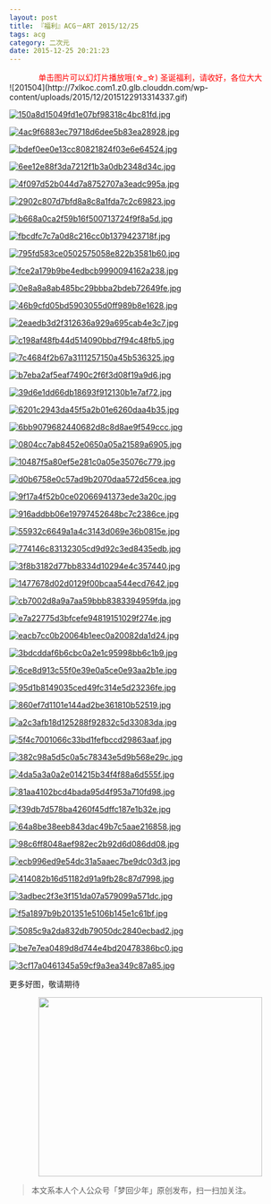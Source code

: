 ```yaml
---
layout: post
title: 『福利』ACG－ART 2015/12/25
tags: acg
category: 二次元
date: 2015-12-25 20:21:23
---
```


<center><font color="red">单击图片可以幻灯片播放哦(☆_☆) 圣诞福利，请收好，各位大大</font></center>
![201504](http://7xlkoc.com1.z0.glb.clouddn.com/wp-content/uploads/2015/12/2015122913314337.gif)

[![150a8d15049fd1e07bf98318c4bc81fd.jpg](http://cdn2.myhloli.com/images/2015/12/08/150a8d15049fd1e07bf98318c4bc81fd.jpg)](http://cdn2.myhloli.com/images/2015/12/08/150a8d15049fd1e07bf98318c4bc81fd.jpg)

[![4ac9f6883ec79718d6dee5b83ea28928.jpg](http://cdn2.myhloli.com/images/2015/12/08/4ac9f6883ec79718d6dee5b83ea28928.jpg)](http://cdn2.myhloli.com/images/2015/12/08/4ac9f6883ec79718d6dee5b83ea28928.jpg)

[![bdef0ee0e13cc80821824f03e6e64524.jpg](http://cdn2.myhloli.com/images/2015/12/08/bdef0ee0e13cc80821824f03e6e64524.jpg)](http://cdn2.myhloli.com/images/2015/12/08/bdef0ee0e13cc80821824f03e6e64524.jpg)

[![6ee12e88f3da7212f1b3a0db2348d34c.jpg](http://cdn2.myhloli.com/images/2015/12/08/6ee12e88f3da7212f1b3a0db2348d34c.jpg)](http://cdn2.myhloli.com/images/2015/12/08/6ee12e88f3da7212f1b3a0db2348d34c.jpg)

[![4f097d52b044d7a8752707a3eadc995a.jpg](http://cdn2.myhloli.com/images/2015/12/08/4f097d52b044d7a8752707a3eadc995a.jpg)](http://cdn2.myhloli.com/images/2015/12/08/4f097d52b044d7a8752707a3eadc995a.jpg)

[![2902c807d7bfd8a8c8a1fda7c2c69823.jpg](http://cdn2.myhloli.com/images/2015/12/08/2902c807d7bfd8a8c8a1fda7c2c69823.jpg)](http://cdn2.myhloli.com/images/2015/12/08/2902c807d7bfd8a8c8a1fda7c2c69823.jpg)

[![b668a0ca2f59b16f500713724f9f8a5d.jpg](http://cdn2.myhloli.com/images/2015/12/08/b668a0ca2f59b16f500713724f9f8a5d.jpg)](http://cdn2.myhloli.com/images/2015/12/08/b668a0ca2f59b16f500713724f9f8a5d.jpg)

[![fbcdfc7c7a0d8c216cc0b1379423718f.jpg](http://cdn2.myhloli.com/images/2015/12/08/fbcdfc7c7a0d8c216cc0b1379423718f.jpg)](http://cdn2.myhloli.com/images/2015/12/08/fbcdfc7c7a0d8c216cc0b1379423718f.jpg)

[![795fd583ce0502575058e822b3581b60.jpg](http://cdn2.myhloli.com/images/2015/12/08/795fd583ce0502575058e822b3581b60.jpg)](http://cdn2.myhloli.com/images/2015/12/08/795fd583ce0502575058e822b3581b60.jpg)

[![fce2a179b9be4edbcb9990094162a238.jpg](http://cdn2.myhloli.com/images/2015/12/08/fce2a179b9be4edbcb9990094162a238.jpg)](http://cdn2.myhloli.com/images/2015/12/08/fce2a179b9be4edbcb9990094162a238.jpg)

[![0e8a8a8ab485bc29bbba2bdeb72649fe.jpg](http://cdn2.myhloli.com/images/2015/12/08/0e8a8a8ab485bc29bbba2bdeb72649fe.jpg)](http://cdn2.myhloli.com/images/2015/12/08/0e8a8a8ab485bc29bbba2bdeb72649fe.jpg)

[![46b9cfd05bd5903055d0ff989b8e1628.jpg](http://cdn2.myhloli.com/images/2015/12/08/46b9cfd05bd5903055d0ff989b8e1628.jpg)](http://cdn2.myhloli.com/images/2015/12/08/46b9cfd05bd5903055d0ff989b8e1628.jpg)

[![2eaedb3d2f312636a929a695cab4e3c7.jpg](http://cdn2.myhloli.com/images/2015/12/08/2eaedb3d2f312636a929a695cab4e3c7.jpg)](http://cdn2.myhloli.com/images/2015/12/08/2eaedb3d2f312636a929a695cab4e3c7.jpg)

[![c198af48fb44d514090bbd7f94c48fb5.jpg](http://cdn2.myhloli.com/images/2015/12/08/c198af48fb44d514090bbd7f94c48fb5.jpg)](http://cdn2.myhloli.com/images/2015/12/08/c198af48fb44d514090bbd7f94c48fb5.jpg)

[![7c4684f2b67a3111257150a45b536325.jpg](http://cdn2.myhloli.com/images/2015/12/08/7c4684f2b67a3111257150a45b536325.jpg)](http://cdn2.myhloli.com/images/2015/12/08/7c4684f2b67a3111257150a45b536325.jpg)

[![b7eba2af5eaf7490c2f6f3d08f19a9d6.jpg](http://cdn2.myhloli.com/images/2015/12/08/b7eba2af5eaf7490c2f6f3d08f19a9d6.jpg)](http://cdn2.myhloli.com/images/2015/12/08/b7eba2af5eaf7490c2f6f3d08f19a9d6.jpg)

[![39d6e1dd66db18693f912130b1e7af72.jpg](http://cdn2.myhloli.com/images/2015/12/08/39d6e1dd66db18693f912130b1e7af72.jpg)](http://cdn2.myhloli.com/images/2015/12/08/39d6e1dd66db18693f912130b1e7af72.jpg)

[![6201c2943da45f5a2b01e6260daa4b35.jpg](http://cdn2.myhloli.com/images/2015/12/08/6201c2943da45f5a2b01e6260daa4b35.jpg)](http://cdn2.myhloli.com/images/2015/12/08/6201c2943da45f5a2b01e6260daa4b35.jpg)

[![6bb9079682440682d8c8d8ae9f549ccc.jpg](http://cdn2.myhloli.com/images/2015/12/08/6bb9079682440682d8c8d8ae9f549ccc.jpg)](http://cdn2.myhloli.com/images/2015/12/08/6bb9079682440682d8c8d8ae9f549ccc.jpg)

[![0804cc7ab8452e0650a05a21589a6905.jpg](http://cdn2.myhloli.com/images/2015/12/08/0804cc7ab8452e0650a05a21589a6905.jpg)](http://cdn2.myhloli.com/images/2015/12/08/0804cc7ab8452e0650a05a21589a6905.jpg)

[![10487f5a80ef5e281c0a05e35076c779.jpg](http://cdn2.myhloli.com/images/2015/12/08/10487f5a80ef5e281c0a05e35076c779.jpg)](http://cdn2.myhloli.com/images/2015/12/08/10487f5a80ef5e281c0a05e35076c779.jpg)

[![d0b6758e0c57ad9b2070daa572d56cea.jpg](http://cdn2.myhloli.com/images/2015/12/08/d0b6758e0c57ad9b2070daa572d56cea.jpg)](http://cdn2.myhloli.com/images/2015/12/08/d0b6758e0c57ad9b2070daa572d56cea.jpg)

[![9f17a4f52b0ce02066941373ede3a20c.jpg](http://cdn2.myhloli.com/images/2015/12/08/9f17a4f52b0ce02066941373ede3a20c.jpg)](http://cdn2.myhloli.com/images/2015/12/08/9f17a4f52b0ce02066941373ede3a20c.jpg)

[![916addbb06e19797452648bc7c2386ce.jpg](http://cdn2.myhloli.com/images/2015/12/08/916addbb06e19797452648bc7c2386ce.jpg)](http://cdn2.myhloli.com/images/2015/12/08/916addbb06e19797452648bc7c2386ce.jpg)

[![55932c6649a1a4c3143d069e36b0815e.jpg](http://cdn2.myhloli.com/images/2015/12/08/55932c6649a1a4c3143d069e36b0815e.jpg)](http://cdn2.myhloli.com/images/2015/12/08/55932c6649a1a4c3143d069e36b0815e.jpg)

[![774146c83132305cd9d92c3ed8435edb.jpg](http://cdn2.myhloli.com/images/2015/12/08/774146c83132305cd9d92c3ed8435edb.jpg)](http://cdn2.myhloli.com/images/2015/12/08/774146c83132305cd9d92c3ed8435edb.jpg)

[![3f8b3182d77bb8334d10294e4c357440.jpg](http://cdn2.myhloli.com/images/2015/12/08/3f8b3182d77bb8334d10294e4c357440.jpg)](http://cdn2.myhloli.com/images/2015/12/08/3f8b3182d77bb8334d10294e4c357440.jpg)

[![1477678d02d0129f00bcaa544ecd7642.jpg](http://cdn2.myhloli.com/images/2015/12/08/1477678d02d0129f00bcaa544ecd7642.jpg)](http://cdn2.myhloli.com/images/2015/12/08/1477678d02d0129f00bcaa544ecd7642.jpg)

[![cb7002d8a9a7aa59bbb8383394959fda.jpg](http://cdn2.myhloli.com/images/2015/12/08/cb7002d8a9a7aa59bbb8383394959fda.jpg)](http://cdn2.myhloli.com/images/2015/12/08/cb7002d8a9a7aa59bbb8383394959fda.jpg)

[![e7a22775d3bfcefe94819151029f274e.jpg](http://cdn2.myhloli.com/images/2015/12/08/e7a22775d3bfcefe94819151029f274e.jpg)](http://cdn2.myhloli.com/images/2015/12/08/e7a22775d3bfcefe94819151029f274e.jpg)

[![eacb7cc0b20064b1eec0a20082da1d24.jpg](http://cdn2.myhloli.com/images/2015/12/08/eacb7cc0b20064b1eec0a20082da1d24.jpg)](http://cdn2.myhloli.com/images/2015/12/08/eacb7cc0b20064b1eec0a20082da1d24.jpg)

[![3bdcddaf6b6cbc0a2e1c95998bb6c1b9.jpg](http://cdn2.myhloli.com/images/2015/12/08/3bdcddaf6b6cbc0a2e1c95998bb6c1b9.jpg)](http://cdn2.myhloli.com/images/2015/12/08/3bdcddaf6b6cbc0a2e1c95998bb6c1b9.jpg)

[![6ce8d913c55f0e39e0a5ce0e93aa2b1e.jpg](http://cdn2.myhloli.com/images/2015/12/08/6ce8d913c55f0e39e0a5ce0e93aa2b1e.jpg)](http://cdn2.myhloli.com/images/2015/12/08/6ce8d913c55f0e39e0a5ce0e93aa2b1e.jpg)

[![95d1b8149035ced49fc314e5d23236fe.jpg](http://cdn2.myhloli.com/images/2015/12/08/95d1b8149035ced49fc314e5d23236fe.jpg)](http://cdn2.myhloli.com/images/2015/12/08/95d1b8149035ced49fc314e5d23236fe.jpg)

[![860ef7d1101e144ad2be361810b52519.jpg](http://cdn2.myhloli.com/images/2015/12/08/860ef7d1101e144ad2be361810b52519.jpg)](http://cdn2.myhloli.com/images/2015/12/08/860ef7d1101e144ad2be361810b52519.jpg)

[![a2c3afb18d125288f92832c5d33083da.jpg](http://cdn2.myhloli.com/images/2015/12/08/a2c3afb18d125288f92832c5d33083da.jpg)](http://cdn2.myhloli.com/images/2015/12/08/a2c3afb18d125288f92832c5d33083da.jpg)

[![5f4c7001066c33bd1fefbccd29863aaf.jpg](http://cdn2.myhloli.com/images/2015/12/08/5f4c7001066c33bd1fefbccd29863aaf.jpg)](http://cdn2.myhloli.com/images/2015/12/08/5f4c7001066c33bd1fefbccd29863aaf.jpg)

[![382c98a5d5c0a5c78343e5d9b568e29c.jpg](http://cdn2.myhloli.com/images/2015/12/08/382c98a5d5c0a5c78343e5d9b568e29c.jpg)](http://cdn2.myhloli.com/images/2015/12/08/382c98a5d5c0a5c78343e5d9b568e29c.jpg)

[![4da5a3a0a2e014215b34f4f88a6d555f.jpg](http://cdn2.myhloli.com/images/2015/12/08/4da5a3a0a2e014215b34f4f88a6d555f.jpg)](http://cdn2.myhloli.com/images/2015/12/08/4da5a3a0a2e014215b34f4f88a6d555f.jpg)

[![81aa4102bcd4bada95d4f953a710fd98.jpg](http://cdn2.myhloli.com/images/2015/12/08/81aa4102bcd4bada95d4f953a710fd98.jpg)](http://cdn2.myhloli.com/images/2015/12/08/81aa4102bcd4bada95d4f953a710fd98.jpg)

[![f39db7d578ba4260f45dffc187e1b32e.jpg](http://cdn2.myhloli.com/images/2015/12/08/f39db7d578ba4260f45dffc187e1b32e.jpg)](http://cdn2.myhloli.com/images/2015/12/08/f39db7d578ba4260f45dffc187e1b32e.jpg)

[![64a8be38eeb843dac49b7c5aae216858.jpg](http://cdn2.myhloli.com/images/2015/12/08/64a8be38eeb843dac49b7c5aae216858.jpg)](http://cdn2.myhloli.com/images/2015/12/08/64a8be38eeb843dac49b7c5aae216858.jpg)

[![98c6ff8048aef982ec2b92d6d086dd08.jpg](http://cdn2.myhloli.com/images/2015/12/08/98c6ff8048aef982ec2b92d6d086dd08.jpg)](http://cdn2.myhloli.com/images/2015/12/08/98c6ff8048aef982ec2b92d6d086dd08.jpg)

[![ecb996ed9e54dc31a5aaec7be9dc03d3.jpg](http://cdn2.myhloli.com/images/2015/12/08/ecb996ed9e54dc31a5aaec7be9dc03d3.jpg)](http://cdn2.myhloli.com/images/2015/12/08/ecb996ed9e54dc31a5aaec7be9dc03d3.jpg)

[![414082b16d51182d91a9fb28c87d7998.jpg](http://cdn2.myhloli.com/images/2015/12/08/414082b16d51182d91a9fb28c87d7998.jpg)](http://cdn2.myhloli.com/images/2015/12/08/414082b16d51182d91a9fb28c87d7998.jpg)

[![3adbec2f3e3f151da07a579099a571dc.jpg](http://cdn2.myhloli.com/images/2015/12/08/3adbec2f3e3f151da07a579099a571dc.jpg)](http://cdn2.myhloli.com/images/2015/12/08/3adbec2f3e3f151da07a579099a571dc.jpg)

[![f5a1897b9b201351e5106b145e1c61bf.jpg](http://cdn2.myhloli.com/images/2015/12/08/f5a1897b9b201351e5106b145e1c61bf.jpg)](http://cdn2.myhloli.com/images/2015/12/08/f5a1897b9b201351e5106b145e1c61bf.jpg)

[![5085c9a2da832db79050dc2840ecbad2.jpg](http://cdn2.myhloli.com/images/2015/12/08/5085c9a2da832db79050dc2840ecbad2.jpg)](http://cdn2.myhloli.com/images/2015/12/08/5085c9a2da832db79050dc2840ecbad2.jpg)

[![be7e7ea0489d8d744e4bd20478386bc0.jpg](http://cdn2.myhloli.com/images/2015/12/08/be7e7ea0489d8d744e4bd20478386bc0.jpg)](http://cdn2.myhloli.com/images/2015/12/08/be7e7ea0489d8d744e4bd20478386bc0.jpg)

[![3cf17a0461345a59cf9a3ea349c87a85.jpg](http://cdn2.myhloli.com/images/2015/12/08/3cf17a0461345a59cf9a3ea349c87a85.jpg)](http://cdn2.myhloli.com/images/2015/12/08/3cf17a0461345a59cf9a3ea349c87a85.jpg)

更多好图，敬请期待

<div align="center">
<img src="http://7xlkoc.com1.z0.glb.clouddn.com/qrcodenew.jpg" width="400" height="320" />
</div>

> 本文系本人个人公众号「梦回少年」原创发布，扫一扫加关注。